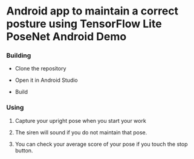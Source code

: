 # Android app to maintain a correct posture using TensorFlow Lite PoseNet Android Demo
### Building

* Clone the repository

* Open it in Android Studio

* Build

### Using

1. Capture your upright pose when you start your work

2. The siren will sound if you do not maintain that pose.

3. You can check your average score of your pose if you touch the stop button.
